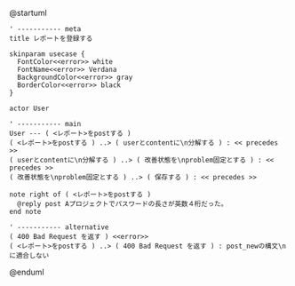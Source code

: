 @startuml

    ' ----------- meta
    title レポートを登録する

    skinparam usecase {
      FontColor<<error>> white
      FontName<<error>> Verdana
      BackgroundColor<<error>> gray
      BorderColor<<error>> black
    }

    actor User

    ' ----------- main
    User --- ( <レポート>をpostする )
    ( <レポート>をpostする ) ..> ( userとcontentに\n分解する ) : << precedes >>
    ( userとcontentに\n分解する ) ..> ( 改善状態を\nproblem固定とする ) : << precedes >>
    ( 改善状態を\nproblem固定とする ) ..> ( 保存する ) : << precedes >>

    note right of ( <レポート>をpostする )
      @reply post Aプロジェクトでパスワードの長さが英数４桁だった。
    end note

    ' ----------- alternative
    ( 400 Bad Request を返す ) <<error>>
    ( <レポート>をpostする ) ..> ( 400 Bad Request を返す ) : post_newの構文\nに適合しない

@enduml
